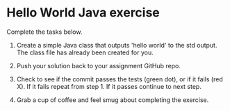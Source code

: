 # Hello World Java exercise

Complete the tasks below.

1. Create a simple Java class that outputs 'hello world' to the std output. The class file has already been created for you.

1. Push your solution back to your assignment GitHub repo.

1. Check to see if the commit passes the tests (green dot), or if it fails (red X). If it fails repeat from step 1. If it passes continue to next step.

1. Grab a cup of coffee and feel smug about completing the exercise.
